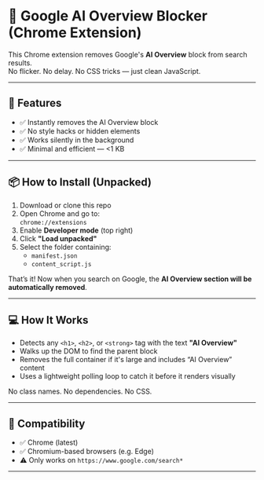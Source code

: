 # 🧠 Google AI Overview Blocker (Chrome Extension)

This Chrome extension removes Google's **AI Overview** block from search results.  
No flicker. No delay. No CSS tricks — just clean JavaScript.

---

## 🚀 Features

- ✅ Instantly removes the AI Overview block
- ✅ No style hacks or hidden elements
- ✅ Works silently in the background
- ✅ Minimal and efficient — <1 KB

---

## 📦 How to Install (Unpacked)

1. Download or clone this repo
2. Open Chrome and go to:  
   `chrome://extensions`
3. Enable **Developer mode** (top right)
4. Click **"Load unpacked"**
5. Select the folder containing:
   - `manifest.json`
   - `content_script.js`

That’s it! Now when you search on Google, the **AI Overview section will be automatically removed**.

---

## 💻 How It Works

- Detects any `<h1>`, `<h2>`, or `<strong>` tag with the text **"AI Overview"**
- Walks up the DOM to find the parent block
- Removes the full container if it's large and includes “AI Overview” content
- Uses a lightweight polling loop to catch it before it renders visually

No class names. No dependencies. No CSS.

---

## 🧪 Compatibility

- ✅ Chrome (latest)
- ✅ Chromium-based browsers (e.g. Edge)
- ⚠️ Only works on `https://www.google.com/search*`

---

